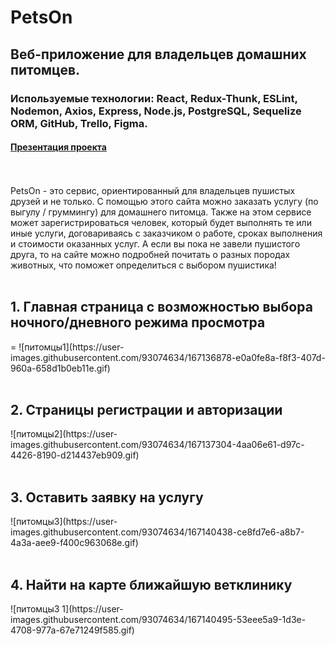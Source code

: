 # PetsOn

## Веб-приложение для владельцев домашних питомцев.
### Используемые технологии: React, Redux-Thunk, ESLint, Nodemon, Axios, Express, Node.js, PostgreSQL, Sequelize ORM, GitHub, Trello, Figma.

#### [Презентация проекта](https://www.canva.com/design/DAE-b9eNHYM/_iWgcYXoB4A6Ru88cQGi7A/view?utm_content=DAE-b9eNHYM&utm_campaign=designshare&utm_medium=link&utm_source=publishsharelink#1) 
<br/>
<br/>
PetsOn - это сервис, ориентированный для владельцев пушистых друзей и не только. С помощью этого сайта можно заказать услугу (по выгулу / груммингу) для домашнего питомца. Также на этом сервисе может зарегистрироваться человек, который будет выполнять те или иные услуги, договариваясь с заказчиком о работе, сроках выполнения и стоимости оказанных услуг. А если вы пока не завели пушистого друга, то на сайте можно подробней почитать о разных породах животных, что поможет определиться с выбором пушистика!
<br/>
<br/> 

<h2>1. Главная страница с возможностью выбора ночного/дневного режима просмотра</h2>=
![питомцы1](https://user-images.githubusercontent.com/93074634/167136878-e0a0fe8a-f8f3-407d-960a-658d1b0eb11e.gif)
<br/>
<br/>

<h2>2. Страницы регистрации и авторизации</h2>
![питомцы2](https://user-images.githubusercontent.com/93074634/167137304-4aa06e61-d97c-4426-8190-d214437eb909.gif)
<br/>
<br/>

<h2>3. Оставить заявку на услугу</h2>
![питомцы3](https://user-images.githubusercontent.com/93074634/167140438-ce8fd7e6-a8b7-4a3a-aee9-f400c963068e.gif)
<br/>
<br/>

<h2>4. Найти на карте ближайшую ветклинику</h2>
![питомцы3 1](https://user-images.githubusercontent.com/93074634/167140495-53eee5a9-1d3e-4708-977a-67e71249f585.gif)
<br/>
<br/>


